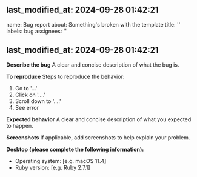 last_modified_at: 2024-09-28 01:42:21
---
name: Bug report
about: Something's broken with the template
title: ''
labels: bug
assignees: ''

last_modified_at: 2024-09-28 01:42:21
---

<!-- If you're requesting a new feature or suggesting an idea, please use the "Discussions" tab instead of opening a new issue. Thank you! -->

**Describe the bug**
A clear and concise description of what the bug is.

**To reproduce**
Steps to reproduce the behavior:
1. Go to '...'
2. Click on '....'
3. Scroll down to '....'
4. See error

**Expected behavior**
A clear and concise description of what you expected to happen.

**Screenshots**
If applicable, add screenshots to help explain your problem.

**Desktop (please complete the following information):**
 - Operating system: [e.g. macOS 11.4]
 - Ruby version: [e.g. Ruby 2.7.1]
